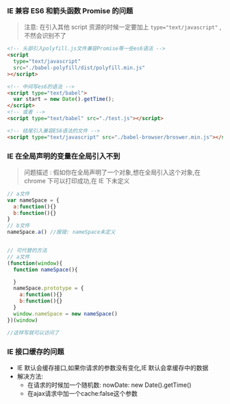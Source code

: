 ### IE 兼容 ES6 和箭头函数 Promise 的问题

> 注意: 在引入其他 script 资源的时候一定要加上 `type="text/javascript"` ,不然会识别不了

```html
<!-- 头部引入polyfill.js文件兼容Promise等一些es6语法 -->
<script
  type="text/javascript"
  src="./babel-polyfill/dist/polyfill.min.js"
></script>

<!-- 中间写es6的语法 -->
<script type="text/babel">
  var start = new Date().getTime();
</script>
<!-- 或者 -->
<script type="text/babel" src="./test.js"></script>

<!-- 结尾引入兼容ES6语法的文件 -->
<script type="text/javascript" src="./babel-browser/broswer.min.js"></script>
```

### IE 在全局声明的变量在全局引入不到

> 问题描述 : 假如你在全局声明了一个对象,想在全局引入这个对象,在 chrome 下可以打印成功,在 IE 下未定义

```js
// a文件
var nameSpace = {
  a:function(){}
  b:function(){}
}
// b文件
nameSpace.a() //报错: nameSpace未定义


// 可代替的方法
// a文件
(function(window){
  function nameSpace(){

  }
  nameSpace.prototype = {
    a:function(){}
    b:function(){}
  }
  window.nameSpace = new nameSpace()
})(window)

//这样写就可以访问了
```

### IE 接口缓存的问题

- IE 默认会缓存接口,如果你请求的参数没有变化,IE 默认会拿缓存中的数据
- 解决方法:
  - 在请求的时候加一个随机数: nowDate: new Date().getTime()
  - 在ajax请求中加一个cache:false这个参数
